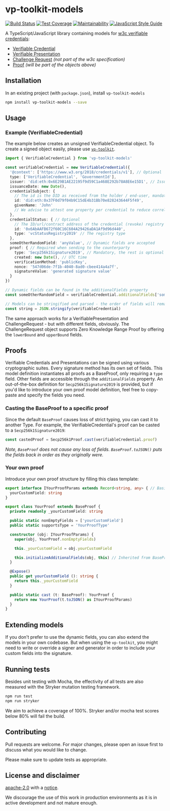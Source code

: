 # vp-toolkit-models

[![Build Status](https://travis-ci.org/rabobank-blockchain/vp-toolkit-models.svg?branch=master)](https://travis-ci.org/rabobank-blockchain/vp-toolkit-models)
[![Test Coverage](https://api.codeclimate.com/v1/badges/4bbc4f19c005b7b7ff3b/test_coverage)](https://codeclimate.com/github/rabobank-blockchain/vp-toolkit-models/test_coverage)
[![Maintainability](https://api.codeclimate.com/v1/badges/4bbc4f19c005b7b7ff3b/maintainability)](https://codeclimate.com/github/rabobank-blockchain/vp-toolkit-models/maintainability)
[![JavaScript Style Guide](https://img.shields.io/badge/code_style-standard-brightgreen.svg)](https://standardjs.com)

A TypeScript/JavaScript library containing models for [w3c verifiable credentials](https://w3c.github.io/vc-data-model/):
- [Verifiable Credential](src/model/verifiable-credential.ts)
- [Verifiable Presentation](src/model/verifiable-presentation.ts)
- [Challenge Request](src/model/challenge-request.ts) _(not part of the w3c specification)_
- [Proof](src/model/proofs/base-proof.ts) _(will be part of the objects above)_

## Installation

In an existing project (with `package.json`), install `vp-toolkit-models`

```bash
npm install vp-toolkit-models --save
```

## Usage

### Example (VerifiableCredential)

The example below creates an unsigned VerifiableCredential object. To create a signed object easily, please use [`vp-toolkit`](github.com/rabobank-blockchain/vp-toolkit).
```typescript
import { VerifiableCredential } from 'vp-toolkit-models'

const verifiableCredential = new VerifiableCredential({
  '@context': ['https://www.w3.org/2018/credentials/v1'], // Optional
  type: ['VerifiableCredential', 'GovernmentId'],
  issuer: 'did:eth:0x6E29B1AE22195f9d59C1a468E292b78A8E6e15D1', // Issuer DID
  issuanceDate: new Date(),
  credentialSubject: {
    // The id is the DID as received from the holder / end-user, mandatory field
    id: 'did:eth:0x37F0d79f04b9C15dE4b31Bb70e828243644F5f49',
    givenName: 'John'
    // We advise to attest one property per credential to reduce correlation
  },
  credentialStatus: { // Optional
    // The ID/url/contract address of the credential (revoke) registry
    id: '0x6AbAAFB672f60C16C604A29426aDA1Af9d96d440',
    type: 'vcStatusRegistry2019' // The registry type
  },
  someOtherRandomField: 'anyValue', // Dynamic fields are accepted
  proof: { // Required when sending to the counterparty
    type: 'Secp256k1Signature2019', // Mandatory, the rest is optional
    created: new Date(), // UTC time
    verificationMethod: 'publicKey',
    nonce: '547d06de-7f1b-4040-8ad0-cbee414a4a7f',
    signatureValue: 'generated signature value'
  }
})

// Dynamic fields can be found in the additionalFields property
const someOtherRandomField = verifiableCredential.additionalFields['someOtherRandomField']

// Models can be stringified and parsed - the order of fields will remain as original
const string = JSON.stringify(verifiableCredential)
```

The same approach works for a VerifiablePresentation and ChallengeRequest - but with different fields, obviously.
The ChallengeRequest object supports Zero Knowledge Range Proof by offering the `lowerBound` and `upperBound` fields.

## Proofs

Verifiable Credentials and Presentations can be signed using various cryptographic suites.
Every signature method has its own set of fields.
This model definition instantiates all proofs as a BaseProof, only requiring a `type` field. Other fields are accessible through the `additionalFields` property.
An out-of-the-box definition for `Secp256k1Signature2019` is provided, but if you'd like to introduce your own proof model definition, feel free to copy-paste and specify the fields you need.

### Casting the BaseProof to a specific proof

Since the default `BaseProof` causes loss of strict typing, you can cast it to another Type.
For example, the VerifiableCredential's proof can be casted to a `Secp256k1Signature2019`: 
```typescript
const castedProof = Secp256k1Proof.cast(verifiableCredential.proof)
```

*Note, `BaseProof` does not cause any loss of fields. `BaseProof.toJSON()` puts the fields back in order as they originally were.*

### Your own proof

Introduce your own proof structure by filling this class template:
```typescript
export interface IYourProofParams extends Record<string, any> { // Basically extends 'any'
  yourCustomField: string
}

export class YourProof extends BaseProof {
  private readonly _yourCustomField: string

  public static nonEmptyFields = ['yourCustomField']
  public static supportsType = 'YourProofType'

  constructor (obj: IYourProofParams) {
    super(obj, YourProof.nonEmptyFields)

    this._yourCustomField = obj.yourCustomField

    this.initializeAdditionalFields(obj, this) // Inherited from BaseProof
  }

  @Expose()
  public get yourCustomField (): string {
    return this._yourCustomField
  }

  public static cast (t: BaseProof): YourProof {
    return new YourProof(t.toJSON() as IYourProofParams)
  }
}
```

## Extending models

If you don't prefer to use the dynamic fields, you can also extend the models in your own codebase.
But when using the `vp-toolkit`, you might need to write or override a signer and generator in order to include your custom fields into the signature.

## Running tests

Besides unit testing with Mocha, the effectivity of all tests are also measured with the Stryker mutation testing framework.
```bash
npm run test
npm run stryker
```

We aim to achieve a coverage of 100%. Stryker and/or mocha test scores below 80% will fail the build.

## Contributing

Pull requests are welcome. For major changes, please open an issue first to discuss what you would like to change.

Please make sure to update tests as appropriate.

## License and disclaimer

[apache-2.0](https://choosealicense.com/licenses/apache-2.0/) with a [notice](NOTICE).

We discourage the use of this work in production environments as it is in active development and not mature enough.
